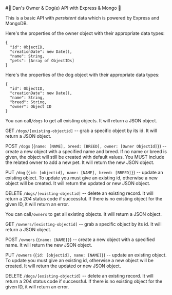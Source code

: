 #:dog: Dan's Owner & Dog(e) API with Express & Mongo :dog:

This is a basic API with _persistent_ data which is powered by Express and MongoDB.

Here's the properties of the owner object with their appropriate data types:
```
{
  "id": ObjectID,
  "creationDate": new Date(),
  "name": String,
  "pets": [Array of ObjectIDs]
}
```
Here's the properties of the dog object with their appropriate data types:
```
{
  "id": ObjectID,
  "creationDate": new Date(),
  "name": String,
  "breed": String,
  "owner": Object ID
}
```
You can call```/dogs``` to get all existing objects. It will return a JSON object.

GET ```/dogs/[existing-objectid]``` -- grab a specific object by its id. It will return a JSON object.

POST ```/dogs``` (```{name: [NAME], breed: [BREED], owner: [Owner ObjectId]}```) -- create a new object with a specified
  name and breed. If no name or breed is given, the object will still be created with
  default values. You MUST include the related owner to add a new pet. It will return the new JSON object.

PUT ```/dog``` (```{id: [objectid], name: [NAME], breed: [BREED]}```) -- update an existing object. To
  update you must give an existing id, otherwise a new object will be created. It will return
  the updated or new JSON object.

DELETE ```/dogs/[existing-objectid]``` -- delete an existing record. It will return a 204 status code if successful.
If there is no existing object for the given ID, it will return an error.

You can call```/owners``` to get all existing objects. It will return a JSON object.

GET ```/owners/[existing-objectid]``` -- grab a specific object by its id. It will return a JSON object.

POST ```/owners``` (```{name: [NAME]}```) -- create a new object with a specified
  name. It will return the new JSON object.

PUT ```/owners``` (```{id: [objectid], name: [NAME]}```) -- update an existing object. To
  update you must give an existing id, otherwise a new object will be created. It will return
  the updated or new JSON object.

DELETE ```/dogs/[existing-objectid]``` -- delete an existing record. It will return a 204 status code if successful.
If there is no existing object for the given ID, it will return an error.

